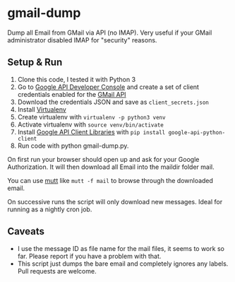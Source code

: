# gmail-dump
Dump all Email from GMail via API (no IMAP). Very useful if your GMail administrator disabled IMAP for "security" reasons.

## Setup & Run

1. Clone this code, I tested it with Python 3
1. Go to [Google API Developer Console](https://console.developers.google.com/apis/credentials) and create a set of client credentials enabled for the [GMail API](https://developers.google.com/gmail/api/)
1. Download the credentials JSON and save as `client_secrets.json`
1. Install [Virtualenv](http://docs.python-guide.org/en/latest/dev/virtualenvs/)
1. Create virtualenv with `virtualenv -p python3 venv`
1. Activate virtualenv with `source venv/bin/activate`
1. Install [Google API Client Libraries](https://developers.google.com/api-client-library/python/) with `pip install google-api-python-client`
1. Run code with python gmail-dump.py.

On first run your browser should open up and ask for your Google Authorization. It will then download all Email into the maildir folder mail.

You can use [mutt](http://www.mutt.org/) like `mutt -f mail` to browse through the downloaded email.

On successive runs the script will only download new messages. Ideal for running as a nightly cron job.

## Caveats

* I use the message ID as file name for the mail files, it seems to work so far. Please report if you have a problem with that.
* This script just dumps the bare email and completely ignores any labels. Pull requests are welcome.

